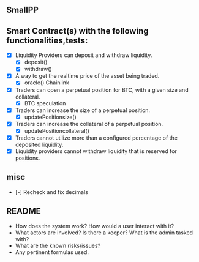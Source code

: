 ## SmallPP

## Smart Contract(s) with the following functionalities,tests:

- [x] Liquidity Providers can deposit and withdraw liquidity.
  - [x] deposit()
  - [x] withdraw()
- [x] A way to get the realtime price of the asset being traded.
  - [x] oracle() Chainlink
- [x] Traders can open a perpetual position for BTC, with a given size and collateral.
  - [x] BTC speculation
- [x] Traders can increase the size of a perpetual position.
  - [x] updatePositionsize()
- [x] Traders can increase the collateral of a perpetual position.
  - [x] updatePositioncollateral()
- [x] Traders cannot utilize more than a configured percentage of the deposited liquidity.
- [x] Liquidity providers cannot withdraw liquidity that is reserved for positions.

## misc

- [-] Recheck and fix decimals

## README

- How does the system work? How would a user interact with it?
- What actors are involved? Is there a keeper? What is the admin tasked with?
- What are the known risks/issues?
- Any pertinent formulas used.
